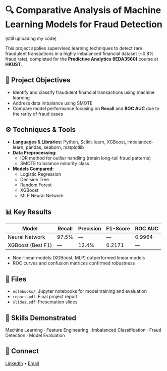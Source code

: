 # 🔍 Comparative Analysis of Machine Learning Models for Fraud Detection

(still uploading my code)

This project applies supervised learning techniques to detect rare fraudulent transactions in a highly imbalanced financial dataset (~0.8% fraud rate), completed for the **Predictive Analytics (IEDA3560)** course at **HKUST**.

## 🧠 Project Objectives
- Identify and classify fraudulent financial transactions using machine learning
- Address data imbalance using SMOTE
- Compare model performance focusing on **Recall** and **ROC AUC** due to the rarity of fraud cases

## ⚙️ Techniques & Tools
- **Languages & Libraries:** Python, Scikit-learn, XGBoost, imbalanced-learn, pandas, seaborn, matplotlib
- **Data Preprocessing:** 
  - IQR method for outlier handling (retain long-tail fraud patterns)
  - SMOTE to balance minority class
- **Models Compared:** 
  - Logistic Regression
  - Decision Tree
  - Random Forest
  - XGBoost
  - MLP Neural Network

## 📊 Key Results
| Model             | Recall     | Precision | F1-Score | ROC AUC |
|------------------|------------|-----------|----------|---------|
| Neural Network    | 97.5%      | —         | —        | 0.9964  |
| XGBoost (Best F1) | —          | 12.4%     | 0.2171   | —       |

- Non-linear models (XGBoost, MLP) outperformed linear models
- ROC curves and confusion matrices confirmed robustness

## 📂 Files
- `notebooks/`: Jupyter notebooks for model training and evaluation
- `report.pdf`: Final project report
- `slides.pdf`: Presentation slides

## 🧰 Skills Demonstrated
Machine Learning · Feature Engineering · Imbalanced Classification · Fraud Detection · Model Evaluation

## 🔗 Connect
[LinkedIn](https://www.linkedin.com/in/tin-tak-chong) • [Email](mailto:chongtt062@gmail.com)

